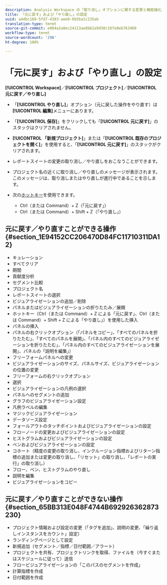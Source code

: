 ```yaml
---
description: Analysis Workspace の「取り消し」オプションに関する変更と機能強化。
title: 「元に戻す」および「やり直し」の設定
uuid: a4dbc169-5fd7-4383-aee0-6b5ba1c235ab
translation-type: tm+mt
source-git-commit: e004a2a8ec24113ae8b62a9d30c10fe0eb763460
workflow-type: tm+mt
source-wordcount: '298'
ht-degree: 100%

---
```



# 「元に戻す」および「やり直し」の設定

**[!UICONTROL Workspace]**／**[!UICONTROL プロジェクト]**／**[!UICONTROL 元に戻す／やり直し]**

* 「**[!UICONTROL やり直し]**」オプション（元に戻した操作をやり直す）は&#x200B;**[!UICONTROL 編集]**&#x200B;メニューにあります。

* 「**[!UICONTROL 保存]**」をクリックしても「**[!UICONTROL 元に戻す]**」のスタックはクリアされません。

* **[!UICONTROL 「新規プロジェクト]**」または「**[!UICONTROL 既存のプロジェクトを開く]**」を使用すると、「**[!UICONTROL 元に戻す]**」のスタックがクリアされます。

* レポートスイートの変更の取り消し／やり直しをおこなうことができます。
* プロジェクト名の近くに取り消し／やり直しのメッセージが表示されます。このメッセージは、取り消しまたはやり直しが進行中であることを示します。
* 次の[ホットキー](/help/analyze/analysis-workspace/build-workspace-project/fa-shortcut-keys.md)を使用できます。

   * Ctrl（または Command）+ Z（「元に戻す」）
   * Ctrl（または Command）+ Shift + Z（「やり直し」）

## 元に戻す／やり直すことができる操作 {#section_1E94152CC206470D84FC11710311DA12}

* キュレーション
* すべてクリア
* 期間
* 貢献度分析
* セグメント比較
* プロジェクト名
* レポートスイートの選択
* ビジュアライゼーションの追加／削除
* パネルまたはビジュアライゼーションの折りたたみ／展開
* ホットキー（Ctrl（または Command）+ Z による「元に戻す」、Ctrl（または Command）+ Shift + Z による「やり直し」）を使用した挿入
* パネルの挿入
* パネルの右クリックオプション（「パネルをコピー」、「すべてのパネルを折りたたむ」、「すべてのパネルを展開」、「パネル内のすべてのビジュアライゼーションを折りたたむ」、「パネル内のすべてのビジュアライゼーションを展開」、パネルの「説明を編集」）
* フリーフォームパネルへの変更
* ビジュアライゼーションのサイズ、パネルサイズ、ビジュアライゼーションの位置の変更
* フリーフォームの右クリックオプション
* 選択
* ビジュアライゼーションの凡例の選択
* パネルへのセグメントの追加
* グラフのビジュアライゼーション設定
* 凡例ラベルの編集
* マジックビジュアライゼーション
* データソース設定
* フォールアウトのタッチポイントおよびビジュアライゼーションの設定
* フローノードの変更およびビジュアライゼーションの設定
* ヒストグラムおよびビジュアライゼーションの設定
* ベンおよびビジュアライゼーションの設定
* コホート（精度の変更の取り消し、インクルージョン指標およびリターン指標の追加または変更の取り消し、「リセット」の取り消し、「レポートの実行」の取り消し）
* フロー、ベン、ヒストグラムのやり直し
* 説明を編集
* ビジュアライゼーションをコピー

## 元に戻す／やり直すことができない操作 {#section_65BB313E048F4744B692926362873230}

* プロジェクト情報および設定の変更（「タグを追加」、説明の変更、「繰り返しインスタンスをカウント」設定）
* ランディングページとして設定
* 新規追加（セグメント／指標／日付範囲／アラート）
* プロジェクトを共有、プロジェクトリンクを取得、ファイルを（今すぐまたはスケジュールに従って）送信
* フロービジュアライゼーションの「このパスのセグメントを作成」
* 計算指標を作成
* 日付範囲を作成

